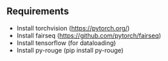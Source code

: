 

## Requirements

* Install torchvision (https://pytorch.org/)
* Install fairseq (https://github.com/pytorch/fairseq)
* Install tensorflow (for dataloading)
* Install py-rouge (pip install py-rouge)
